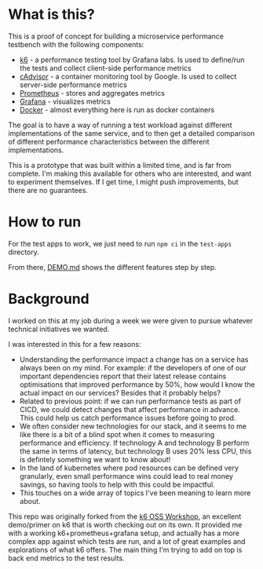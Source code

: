 # What is this?

This is a proof of concept for building a microservice performance testbench with the following components:
 - [k6](https://k6.io/) - a performance testing tool by Grafana labs. Is used to define/run the tests and collect client-side performance metrics
 - [cAdvisor](https://github.com/google/cadvisor) - a container monitoring tool by Google. Is used to collect server-side performance metrics
 - [Prometheus](https://prometheus.io/) - stores and aggregates metrics
 - [Grafana](https://grafana.com/) - visualizes metrics
 - [Docker](https://www.docker.com/) - almost everything here is run as docker containers

The goal is to have a way of running a test workload against different implementations of the same service, and to then get a detailed comparison of different performance characteristics between the different implementations.

This is a prototype that was built within a limited time, and is far from complete. I'm making this available for others who are interested, and want to experiment themselves. If I get time, I might push improvements, but there are no guarantees.

# How to run
For the test apps to work, we just need to run `npm ci` in the `test-apps` directory.

From there, [DEMO.md](./DEMO.md) shows the different features step by step.

# Background

I worked on this at my job during a week we were given to pursue whatever technical initiatives we wanted.

I was interested in this for a few reasons:
- Understanding the performance impact a change has on a service has always been on my mind. For example: if the developers of one of our important dependencies report that their latest release contains optimisations that improved performance by 50%, how would I know the actual impact on our services? Besides that it probably helps?
- Related to previous point: if we can run performance tests as part of CICD, we could detect changes that affect performance in advance. This could help us catch performance issues before going to prod.
- We often consider new technologies for our stack, and it seems to me like there is a bit of a blind spot when it comes to measuring performance and efficiency. If technology A and technology B perform the same in terms of latency, but technology B uses 20% less CPU, this is defintely something we want to know about!
- In the land of kubernetes where pod resources can be defined very granularly, even small performance wins could lead to real money savings, so having tools to help with this could be impactful.
- This touches on a wide array of topics I've been meaning to learn more about.

This repo was originally forked from the [k6 OSS Workshop](https://github.com/grafana/k6-oss-workshop), an excellent demo/primer on k6 that is worth checking out on its own. It provided me with a working k6+prometheus+grafana setup, and actually has a more complex app against which tests are run, and a lot of great examples and explorations of what k6 offers. The main thing I'm trying to add on top is back end metrics to the test results.
